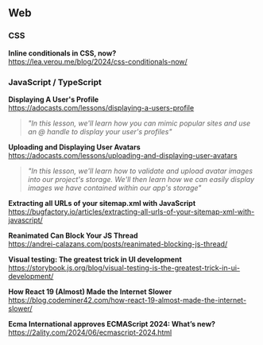 ## Web

### CSS

**Inline conditionals in CSS, now?**  
https://lea.verou.me/blog/2024/css-conditionals-now/

### JavaScript / TypeScript

**Displaying A User's Profile**  
https://adocasts.com/lessons/displaying-a-users-profile

> _"In this lesson, we'll learn how you can mimic popular sites and use an @
> handle to display your user's profiles"_

**Uploading and Displaying User Avatars**  
https://adocasts.com/lessons/uploading-and-displaying-user-avatars

> _"In this lesson, we'll learn how to validate and upload avatar images into
> our project's storage. We'll then learn how we can easily display images we
> have contained within our app's storage"_

**Extracting all URLs of your sitemap.xml with JavaScript**  
https://bugfactory.io/articles/extracting-all-urls-of-your-sitemap-xml-with-javascript/

**Reanimated Can Block Your JS Thread**  
https://andrei-calazans.com/posts/reanimated-blocking-js-thread/

**Visual testing: The greatest trick in UI development**  
https://storybook.js.org/blog/visual-testing-is-the-greatest-trick-in-ui-development/

**How React 19 (Almost) Made the Internet Slower**  
https://blog.codeminer42.com/how-react-19-almost-made-the-internet-slower/

**Ecma International approves ECMAScript 2024: What’s new?**  
https://2ality.com/2024/06/ecmascript-2024.html
